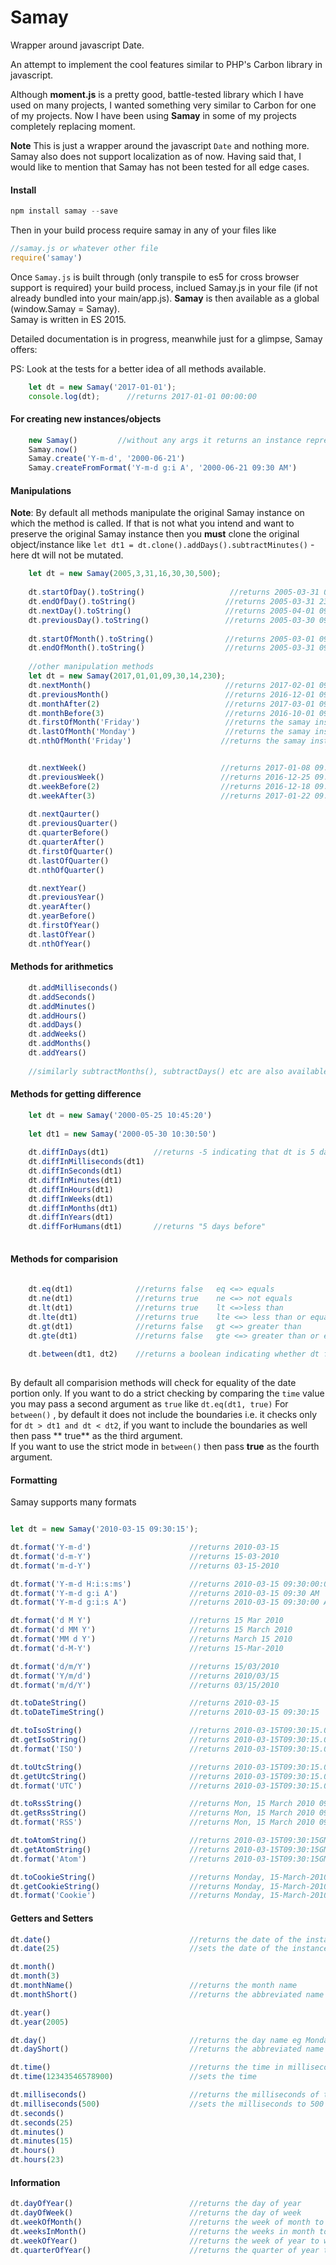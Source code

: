# Samay
Wrapper around javascript Date.  
  
An attempt to implement the cool features similar to PHP's Carbon library in javascript.  
  
Although **moment.js** is a pretty good, battle-tested library which I have used on many projects, I wanted something very similar to Carbon 
for one of my projects. Now I have been using **Samay** in some of my projects completely replacing moment.  
  
**Note** This is just a wrapper around the javascript `Date` and nothing more. Samay also does not support localization as of now. Having said that, I would like to mention that Samay has not been tested for all edge cases.  
  
#### Install  
```javascript
npm install samay --save
```  
Then in your build process require samay in any of your files like  
```javascript
//samay.js or whatever other file  
require('samay')
```  

Once `Samay.js` is built through (only transpile to es5 for cross browser support is required) your build process, inclued Samay.js in your file (if not already bundled into your main/app.js). **Samay** is then available as a global (window.Samay = Samay).  
Samay is written in ES 2015. 
  
Detailed documentation is in progress, meanwhile just for a glimpse, Samay offers:   

PS: Look at the tests for a better idea of all methods available.
  
```javascript  
    let dt = new Samay('2017-01-01');
    console.log(dt);      //returns 2017-01-01 00:00:00  
```
#### For creating new instances/objects 

```javascript
    new Samay()         //without any args it returns an instance representing the current date & time
    Samay.now()
    Samay.create('Y-m-d', '2000-06-21')
    Samay.createFromFormat('Y-m-d g:i A', '2000-06-21 09:30 AM')
```

#### Manipulations

**Note**: By default all methods manipulate the original Samay instance on which the method is called. If that is not 
what you intend and want to preserve the original Samay instance then you **must** clone the original object/instance 
like `let dt1 = dt.clone().addDays().subtractMinutes()` - here dt will not be mutated.  

```javascript
    let dt = new Samay(2005,3,31,16,30,30,500);
    
    dt.startOfDay().toString()                   //returns 2005-03-31 00:00:00
    dt.endOfDay().toString()                    //returns 2005-03-31 23:59:59
    dt.nextDay().toString()                     //returns 2005-04-01 09:30:15
    dt.previousDay().toString()                 //returns 2005-03-30 09:30:15
    
    dt.startOfMonth().toString()                //returns 2005-03-01 09:30:15
    dt.endOfMonth().toString()                  //returns 2005-03-31 09:30:15
    
    //other manipulation methods
    let dt = new Samay(2017,01,01,09,30,14,230);
    dt.nextMonth()                              //returns 2017-02-01 09:30:15
    dt.previousMonth()                          //returns 2016-12-01 09:30:15
    dt.monthAfter(2)                            //returns 2017-03-01 09:30:15
    dt.monthBefore(3)                           //returns 2016-10-01 09:30:15
    dt.firstOfMonth('Friday')                   //returns the samay instance representing the 1st Friday of the month
    dt.lastOfMonth('Monday')                    //returns the samay instance representing the last Monday of the month
    dt.nthOfMonth('Friday')                    //returns the samay instance representing the nth Friday of the month


    dt.nextWeek()                              //returns 2017-01-08 09:30:15
    dt.previousWeek()                          //returns 2016-12-25 09:30:15 
    dt.weekBefore(2)                           //returns 2016-12-18 09:30:15 
    dt.weekAfter(3)                            //returns 2017-01-22 09:30:15
    
    dt.nextQaurter()
    dt.previousQuarter()
    dt.quarterBefore()
    dt.quarterAfter()
    dt.firstOfQuarter()
    dt.lastOfQuarter()
    dt.nthOfQuarter()

    dt.nextYear()
    dt.previousYear()
    dt.yearAfter()
    dt.yearBefore()
    dt.firstOfYear()
    dt.lastOfYear()
    dt.nthOfYear()
```

#### Methods for arithmetics

```javascript
    dt.addMilliseconds()
    dt.addSeconds()
    dt.addMinutes()
    dt.addHours()
    dt.addDays()
    dt.addWeeks()
    dt.addMonths()
    dt.addYears()
    
    //similarly subtractMonths(), subtractDays() etc are also available corresponding to each of the add methods.
 ```
 
#### Methods for getting difference

```javascript
    let dt = new Samay('2000-05-25 10:45:20')
    
    let dt1 = new Samay('2000-05-30 10:30:50')
    
    dt.diffInDays(dt1)          //returns -5 indicating that dt is 5 days before dt1
    dt.diffInMilliseconds(dt1)
    dt.diffInSeconds(dt1)
    dt.diffInMinutes(dt1)
    dt.diffInHours(dt1)
    dt.diffInWeeks(dt1)
    dt.diffInMonths(dt1)
    dt.diffInYears(dt1)
    dt.diffForHumans(dt1)       //returns "5 days before" 
    
```

#### Methods for comparision  
  
```javascript  
    
    dt.eq(dt1)              //returns false   eq <=> equals
    dt.ne(dt1)              //returns true    ne <=> not equals
    dt.lt(dt1)              //returns true    lt <=>less than
    dt.lte(dt1)             //returns true    lte <=> less than or equals to
    dt.gt(dt1)              //returns false   gt <=> greater than
    dt.gte(dt1)             //returns false   gte <=> greater than or equals to
    
    dt.between(dt1, dt2)    //returns a boolean indicating whether dt falls between the dt1 and dt2
    
 ```  

 By default all comparision methods will check for equality of the date portion only. If you want to do a strict checking
 by comparing the `time` value you may pass a second argument as `true` like `dt.eq(dt1, true)` 
 For `between()` , by default it does not include the boundaries i.e. it checks only for `dt > dt1 and dt < dt2`, if you want 
 to include the boundaries as well then pass ** true** as the third argument.  
 If you want to use the strict mode in `between()` then pass **true** as the fourth argument.  

#### Formatting  
Samay supports many formats

```javascript

let dt = new Samay('2010-03-15 09:30:15');

dt.format('Y-m-d')                      //returns 2010-03-15
dt.format('d-m-Y')                      //returns 15-03-2010
dt.format('m-d-Y')                      //returns 03-15-2010

dt.format('Y-m-d H:i:s:ms')             //returns 2010-03-15 09:30:00:000
dt.format('Y-m-d g:i A')                //returns 2010-03-15 09:30 AM
dt.format('Y-m-d g:i:s A')              //returns 2010-03-15 09:30:00 AM

dt.format('d M Y')                      //returns 15 Mar 2010
dt.format('d MM Y')                     //returns 15 March 2010
dt.format('MM d Y')                     //returns March 15 2010
dt.format('d-M-Y')                      //returns 15-Mar-2010

dt.format('d/m/Y')                      //returns 15/03/2010
dt.format('Y/m/d')                      //returns 2010/03/15
dt.format('m/d/Y')                      //returns 03/15/2010

dt.toDateString()                       //returns 2010-03-15
dt.toDateTimeString()                   //returns 2010-03-15 09:30:15

dt.toIsoString()                        //returns 2010-03-15T09:30:15.000 GMT+05:30
dt.getIsoString()                       //returns 2010-03-15T09:30:15.000 GMT+05:30
dt.format('ISO')                        //returns 2010-03-15T09:30:15.000 GMT+05:30

dt.toUtcString()                        //returns 2010-03-15T09:30:15.000Z
dt.getUtcString()                       //returns 2010-03-15T09:30:15.000Z
dt.format('UTC')                        //returns 2010-03-15T09:30:15.000Z

dt.toRssString()                        //returns Mon, 15 March 2010 09:30:15 GMT+05:30
dt.getRssString()                       //returns Mon, 15 March 2010 09:30:15 GMT+05:30
dt.format('RSS')                        //returns Mon, 15 March 2010 09:30:15 GMT+05:30

dt.toAtomString()                       //returns 2010-03-15T09:30:15GMT+05:30
dt.getAtomString()                      //returns 2010-03-15T09:30:15GMT+05:30
dt.format('Atom')                       //returns 2010-03-15T09:30:15GMT+05:30

dt.toCookieString()                     //returns Monday, 15-March-2010 09:30:15 GMT+05:30
dt.getCookieString()                    //returns Monday, 15-March-2010 09:30:15 GMT+05:30
dt.format('Cookie')                     //returns Monday, 15-March-2010 09:30:15 GMT+05:30

```  
  
#### Getters and Setters  

```javascript
dt.date()                               //returns the date of the instance formatted as two digit string
dt.date(25)                             //sets the date of the instance to 25

dt.month()
dt.month(3)
dt.monthName()                          //returns the month name
dt.monthShort()                         //returns the abbreviated name of the month eg.Jan

dt.year()
dt.year(2005)

dt.day()                                //returns the day name eg Monday
dt.dayShort()                           //returns the abbreviated name of the day eg: Mon

dt.time()                               //returns the time in milliseconds since 01-01-1970
dt.time(12343546578900)                 //sets the time 

dt.milliseconds()                       //returns the milliseconds of the instance - two digit formatted string
dt.milliseconds(500)                    //sets the milliseconds to 500
dt.seconds()
dt.seconds(25)
dt.minutes()
dt.minutes(15)
dt.hours()
dt.hours(23)
```  

#### Information  

```javascript
dt.dayOfYear()                          //returns the day of year
dt.dayOfWeek()                          //returns the day of week
dt.weekOfMonth()                        //returns the week of month to which the dt belongs
dt.weeksInMonth()                       //returns the weeks in month to which the dt belongs
dt.weekOfYear()                         //returns the week of year to which the dt belongs
dt.quarterOfYear()                      //returns the quarter of year to which dt belongs
```

